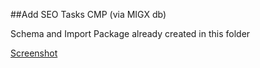 
##Add SEO Tasks CMP (via MIGX db)

Schema and Import Package already created in this folder

[Screenshot](https://www.dropbox.com/s/1rkdqm5h9out623/seo-tasks-cmp.png?dl=0)

